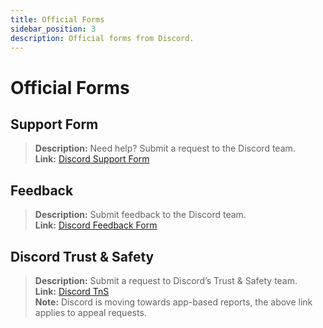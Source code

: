 ```yaml
---
title: Official Forms
sidebar_position: 3
description: Official forms from Discord.
---
```


# Official Forms

## Support Form

> **Description:** Need help? Submit a request to the Discord team.   <br/>
**Link:**  [Discord Support Form](https://dis.gd/contact)

## Feedback

> **Description:** Submit feedback to the Discord team.   <br/>
**Link:**  [Discord Feedback Form](https://dis.gd/feedback)

## Discord Trust & Safety

> **Description:** Submit a request to Discord’s Trust & Safety team.   <br/>
**Link:** [Discord TnS](https://dis.gd/request)		<br/>
**Note:** Discord is moving towards app-based reports, the above link applies to appeal requests.